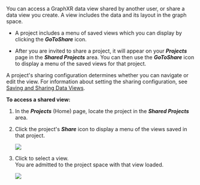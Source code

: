 You can access a GraphXR data view shared by another user, or share a data view you create. A view includes the data and its layout in the graph space.

*   A project includes a menu of saved views which you can display by clicking the _**GoToShare**_ icon.
    
*   After you are invited to share a project, it will appear on your _**Projects**_ page in the _**Shared Projects**_ area. You can then use the _**GoToShare**_ icon to display a menu of the saved views for that project.
    

A project's sharing configuration determines whether you can navigate or edit the view. For information about setting the sharing configuration, see [Saving and Sharing Data Views](../importing-saving-and-exporting-graph-data/saving-and-sharing-data-views).

**To access a shared view:**

1.  In the _**Projects**_ (Home) page, locate the project in the _**Shared Projects**_ area.
    
2.  Click the project's _**Share**_ icon to display a menu of the views saved in that project.
    
    ![](/02_04_01_SharedProjectMenu720.png)
3.  Click to select a view.  
    You are admitted to the project space with that view loaded.
    
    ![](/02_04_02_SharedView1920.png)